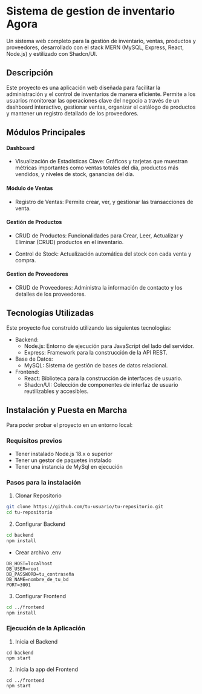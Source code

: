 # Sistema de gestion de inventario Agora
Un sistema web completo para la gestión de inventario, ventas, productos y proveedores, desarrollado con el stack MERN (MySQL, Express, React, Node.js) y estilizado con Shadcn/UI.




## Descripción
Este proyecto es una aplicación web diseñada para facilitar la administración y el control de inventarios de manera eficiente. Permite a los usuarios monitorear las operaciones clave del negocio a través de un dashboard interactivo, gestionar ventas, organizar el catálogo de productos y mantener un registro detallado de los proveedores.

## Módulos Principales

#### Dashboard
- Visualización de Estadísticas Clave: Gráficos y tarjetas que muestran métricas importantes como ventas totales del día, productos más vendidos, y niveles de stock, ganancias del día.

#### Módulo de Ventas
- Registro de Ventas: Permite crear, ver, y gestionar las transacciones de venta.

#### Gestión de Productos
- CRUD de Productos: Funcionalidades para Crear, Leer, Actualizar y Eliminar (CRUD) productos en el inventario.

- Control de Stock: Actualización automática del stock con cada venta y compra.

#### Gestion de Proveedores
- CRUD de Proveedores: Administra la información de contacto y los detalles de los proveedores.

## Tecnologías Utilizadas
Este proyecto fue construido utilizando las siguientes tecnologías:
- Backend:
  - Node.js: Entorno de ejecución para JavaScript del lado del servidor.
  - Express: Framework para la construcción de la API REST.
- Base de Datos:
  - MySQL: Sistema de gestión de bases de datos relacional.
- Frontend:
  - React: Biblioteca para la construcción de interfaces de usuario.
  - Shadcn/UI: Colección de componentes de interfaz de usuario reutilizables y accesibles.

## Instalación y Puesta en Marcha
Para poder probar el proyecto en un entorno local:
### Requisitos previos
- Tener instalado Node.js 18.x o superior
- Tener un gestor de paquetes instalado
- Tener una instancia de MySql en ejecución
### Pasos para la instalación
1. Clonar Repositorio
```bash
git clone https://github.com/tu-usuario/tu-repositorio.git
cd tu-repositorio
  ```
2. Configurar Backend
```bash
cd backend
npm install
```
 - Crear archivo .env
```
DB_HOST=localhost
DB_USER=root
DB_PASSWORD=tu_contraseña
DB_NAME=nombre_de_tu_bd
PORT=3001
```
3. Configurar Frontend
```bash
cd ../frontend
npm install
```

### Ejecución de la Aplicación
1. Inicia el Backend
```
cd backend
npm start
```
2. Inicia la app del Frontend
```
cd ../frontend
npm start
```
